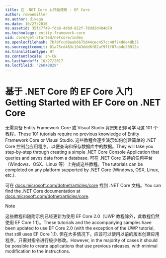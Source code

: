 ```yaml
---
title: 在 .NET Core 上开始使用 - EF Core
author: rowanmiller
ms.author: divega
ms.date: 10/27/2016
ms.assetid: 35fc7f49-fda8-4d8d-822f-78dd2d484d79
ms.technology: entity-framework-core
uid: core/get-started/netcore/index
ms.openlocfilehash: 7b70fccd8aab6675d44cec457cc40f24d8e4db35
ms.sourcegitcommit: 01a75cd483c1943ddd6f82af971f07abde20912e
ms.translationtype: HT
ms.contentlocale: zh-CN
ms.lasthandoff: 10/27/2017
ms.locfileid: "26048829"
---
```

# <a name="getting-started-with-ef-core-on-net-core"></a><span data-ttu-id="84538-102">基于 .NET Core 的 EF Core 入门</span><span class="sxs-lookup"><span data-stu-id="84538-102">Getting Started with EF Core on .NET Core</span></span>

<span data-ttu-id="84538-103">无需具备 Entity Framework Core 或 Visual Studio 背景知识即可学习这 101 个教程。</span><span class="sxs-lookup"><span data-stu-id="84538-103">These 101 tutorials require no previous knowledge of Entity Framework Core or Visual Studio.</span></span> <span data-ttu-id="84538-104">这些教程会逐步演示如何创建简单的 .NET Core 控制台应用程序，以便查询和保存数据库中的数据。</span><span class="sxs-lookup"><span data-stu-id="84538-104">They will take you step-by-step through creating a simple .NET Core Console Application that queries and saves data from a database.</span></span> <span data-ttu-id="84538-105">可在 .NET Core 支持的任何平台（Windows、OSX、Linux 等）上完成这些教程。</span><span class="sxs-lookup"><span data-stu-id="84538-105">The tutorials can be completed on any platform supported by .NET Core (Windows, OSX, Linux, etc.).</span></span>

<span data-ttu-id="84538-106">可在 [docs.microsoft.com/dotnet/articles/core](https://docs.microsoft.com/dotnet/articles/core/) 找到 .NET Core 文档。</span><span class="sxs-lookup"><span data-stu-id="84538-106">You can find the .NET Core documentation at [docs.microsoft.com/dotnet/articles/core](https://docs.microsoft.com/dotnet/articles/core/).</span></span>

> [!NOTE]  
> <span data-ttu-id="84538-107">这些教程和随附示例已经更新为使用 EF Core 2.0（UWP 教程除外，此教程仍然使用 EF Core 1.1）。</span><span class="sxs-lookup"><span data-stu-id="84538-107">These tutorials and the accompanying samples have been updated to use EF Core 2.0 (with the exception of the UWP tutorial, that still uses EF Core 1.1).</span></span> <span data-ttu-id="84538-108">但在大多情况下，应该可以使用以前的版本创建应用程序，只需对指令进行极少修改。</span><span class="sxs-lookup"><span data-stu-id="84538-108">However, in the majority of cases it should be possible to create applications that use previous releases, with minimal modification to the instructions.</span></span>
